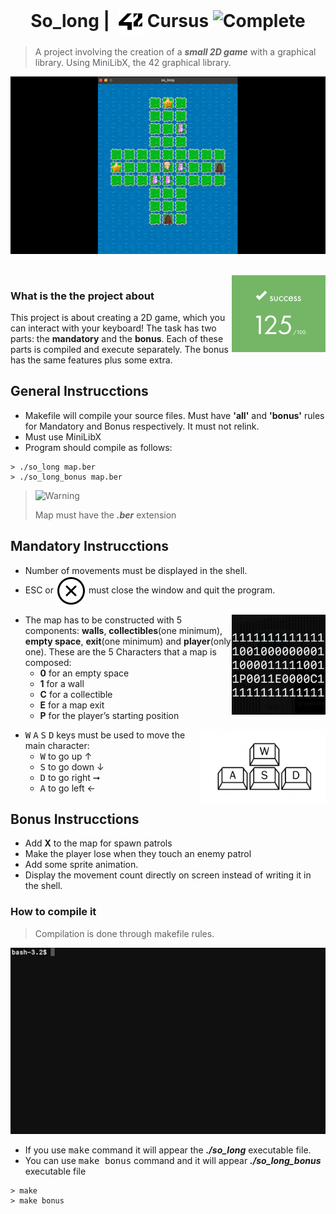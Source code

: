 <!--HEADER-->
<h1 align="center"> So_long | 
 <picture>
  <source media="(prefers-color-scheme: dark)" srcset="https://raw.githubusercontent.com/josephcheel/42-So_long/master/readme_resources/42_Logo_White.svg">
  <img alt="42" width=40 align="center" src="https://raw.githubusercontent.com/josephcheel/42-So_long/master/readme_resources/42_Logo.svg">
 </picture>
 Cursus 
  <img alt="Complete" src="https://raw.githubusercontent.com/Mqxx/GitHub-Markdown/main/blockquotes/badge/dark-theme/complete.svg">
</h1>
<!--FINISH HEADER-->

<!--MINI DESCRIPTION-->
> A project involving the creation of a ***small 2D game*** with a graphical library. Using MiniLibX, the 42 graphical library.

<div align="center">
<img align="center"  width="600" src="readme_resources/SoLongExample.gif">
</div>
<br>
<br>
 <img align="right" width="150" src="readme_resources/Success.png">
 
### What is the the project about

 This project is about creating a 2D game, which you can interact with your keyboard! The task has two parts: the **mandatory** and the **bonus**. Each of these parts is compiled and execute separately. The bonus has the same features plus some extra.

## General Instrucctions

* Makefile will compile your source files. Must have **'all'** and **'bonus'** rules for Mandatory and Bonus respectively. It must not relink.
* Must use MiniLibX
* Program should compile as follows:
 
```shell
> ./so_long map.ber
> ./so_long_bonus map.ber
```
> <picture>
>   <source media="(prefers-color-scheme: light)" srcset="https://raw.githubusercontent.com/Mqxx/GitHub-Markdown/main/blockquotes/badge/light-theme/warning.svg">
>   <img alt="Warning" src="https://raw.githubusercontent.com/Mqxx/GitHub-Markdown/main/blockquotes/badge/dark-theme/warning.svg">
> </picture><br>
>
> Map must have the ***.ber*** extension

## Mandatory Instrucctions
* Number of movements must be displayed in the shell.
* ESC or <img align="center" src="readme_resources/x-circle.svg"> must close the window and quit the program.

<img align="right" width="150" src="readme_resources/FileMapExample.png">

* The map has to be constructed with 5 components: **walls**, **collectibles**(one minimum), **empty space**, **exit**(one minimum) and **player**(only one). These are the 5 Characters that a map is composed:
  * **0** for an empty space
  * **1** for a wall
  * **C** for a collectible
  * **E** for a map exit
  * **P** for the player’s starting position

<img align="right" width="200" src="readme_resources/wasd_keys.png">

* <kbd>W</kbd> <kbd>A</kbd> <kbd>S</kbd> <kbd>D</kbd> keys must be used to move the main character:
  * <kbd>W</kbd> to go up ↑
  * <kbd>S</kbd> to go down ↓
  * <kbd>D</kbd> to go right ➞
  * <kbd>A</kbd> to go left ←

## Bonus Instrucctions

* Add **X** to the map for spawn patrols 
* Make the player lose when they touch an enemy patrol
* Add some sprite animation. 
* Display the movement count directly on screen instead of writing it in the shell.
 
### How to compile it
> Compilation is done through makefile rules.


<div align="center">
<img width="1000" src="readme_resources/make_bash.gif">
</div>

* If you use <kbd>make</kbd> command it will appear the ***./so_long*** executable file.
* You can use <kbd>make bonus</kbd> command and it will appear ***./so_long_bonus*** executable file

```shell
> make
> make bonus
```



[//]: <> (<h3> <a href="https://github.com/JaeSeoKim/badge42"><img src="https://badge42.vercel.app/api/v2/clfo781th000608l4lo1z8jb2/project/2664278" alt="jcheel-n's 42 so_long Score" /></a></h3>)

[//]: <> (### | A project involving the creation of a small 2D game using a graphical library.)

[//]: <> (#### How it works)

[//]: <> (#### How to use it)
